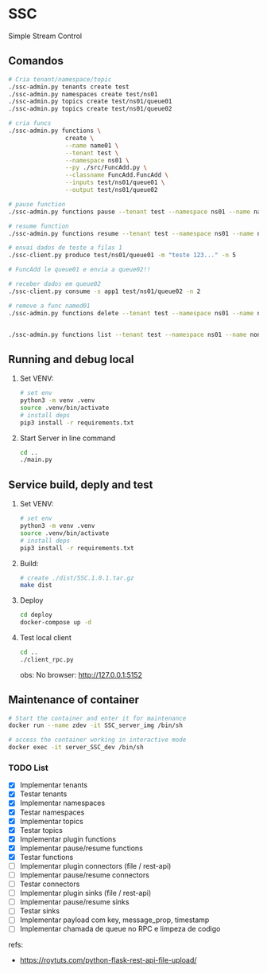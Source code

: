 # SSC
Simple Stream Control

## Comandos 
```bash
# Cria tenant/namespace/topic 
./ssc-admin.py tenants create test
./ssc-admin.py namespaces create test/ns01
./ssc-admin.py topics create test/ns01/queue01
./ssc-admin.py topics create test/ns01/queue02

# cria funcs
./ssc-admin.py functions \
                create \
                --name name01 \
                --tenant test \
                --namespace ns01 \
                --py ./src/FuncAdd.py \
                --classname FuncAdd.FuncAdd \
                --inputs test/ns01/queue01 \
                --output test/ns01/queue02

# pause function
./ssc-admin.py functions pause --tenant test --namespace ns01 --name name01

# resume function
./ssc-admin.py functions resume --tenant test --namespace ns01 --name name01

# envai dados de teste a filas 1
./ssc-client.py produce test/ns01/queue01 -m "teste 123..." -n 5

# FuncAdd le queue01 e envia a queue02!!

# receber dados em queue02
./ssc-client.py consume -s app1 test/ns01/queue02 -n 2

# remove a func named01
./ssc-admin.py functions delete --tenant test --namespace ns01 --name name01


./ssc-admin.py functions list --tenant test --namespace ns01 --name none
```



## Running and debug local
1. Set VENV:
    ```bash
    # set env
    python3 -m venv .venv
    source .venv/bin/activate
    # install deps
    pip3 install -r requirements.txt
    ```

2. Start Server in line command
    ```bash
    cd ..
    ./main.py
    ```

## Service build, deply and test
1. Set VENV:
    ```bash
    # set env
    python3 -m venv .venv
    source .venv/bin/activate
    # install deps
    pip3 install -r requirements.txt
    ```

2. Build:
    ```bash
    # create ./dist/SSC.1.0.1.tar.gz
    make dist
    ```

3. Deploy
    ```bash
    cd deploy
    docker-compose up -d
    ```

4. Test local client
    ```bash
    cd ..
    ./client_rpc.py
    ```
    obs: No browser: http://127.0.0.1:5152 

## Maintenance of container
```bash
# Start the container and enter it for maintenance
docker run --name zdev -it SSC_server_img /bin/sh

# access the container working in interactive mode
docker exec -it server_SSC_dev /bin/sh
```

### TODO List
- [x] Implementar tenants
- [x] Testar tenants
- [x] Implementar namespaces
- [x] Testar namespaces
- [x] Implementar topics
- [x] Testar topics
- [x] Implementar plugin functions
- [x] Implementar pause/resume functions
- [x] Testar functions
- [ ] Implementar plugin connectors (file / rest-api)
- [ ] Implementar pause/resume connectors
- [ ] Testar connectors
- [ ] Implementar plugin sinks (file / rest-api)
- [ ] Implementar pause/resume sinks
- [ ] Testar sinks
- [ ] Implementar payload com key, message_prop, timestamp
- [ ] Implementar chamada de queue no RPC e limpeza de codigo

refs: 
- https://roytuts.com/python-flask-rest-api-file-upload/